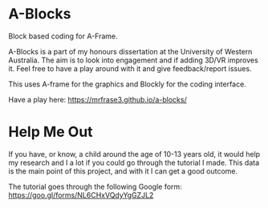 # A-Blocks
Block based coding for A-Frame.

A-Blocks is a part of my honours dissertation at the University of Western Australia. The aim is to look into engagement and if adding 3D/VR improves it. Feel free to have a play around with it and give feedback/report issues.

This uses A-frame for the graphics and Blockly for the coding interface. 

Have a play here: https://mrfrase3.github.io/a-blocks/

# Help Me Out

If you have, or know, a child around the age of 10-13 years old, it would help my research and I a lot if you could go through the tutorial I made. This data is the main point of this project, and with it I can get a good outcome.

The tutorial goes through the following Google form: https://goo.gl/forms/NL6CHxVQdyYgGZJL2
